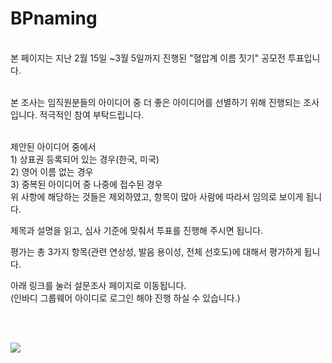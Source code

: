 # BPnaming

<!doctype html>
<html lang="en">
 <head>
  <meta charset="UTF-8">
  <title> 혈압계 이름짓기 투표 페이지 </title>
 </head>

 <body>



<br/>
본 페이지는 지난 2월 15일 ~3월 5일까지 진행된 "혈압계 이름 짓기" 공모전 투표입니다. <br/><br/>

본 조사는 임직원분들의 아이디어 중 더 좋은 아이디어를 선별하기 위해 진행되는 조사입니다. 적극적인 참여 부탁드립니다.<br/><br/>

제안된 아이디어 중에서 <br/>
    1) 상표권 등록되어 있는 경우(한국, 미국)<br/>
    2) 영어 이름 없는 경우<br/>
    3) 중복된 아이디어 중 나중에 접수된 경우<br/>
위 사항에 해당하는 것들은 제외하였고, 항목이 많아 사람에 따라서 임의로 보이게 됩니다.<br/>

제목과 설명을 읽고, 심사 기준에 맞춰서 투표를 진행해 주시면 됩니다.<br/>

평가는 총 3가지 항목(관련 연상성, 발음 용이성, 전체 선호도)에 대해서 평가하게 됩니다.<br/>

아래 링크를 눌러 설문조사 페이지로 이동됩니다.<br/>
(인바디 그룹웨어 아이디로 로그인 해야 진행 하실 수 있습니다.)<br/>

<script language="JavaScript">
<!--
function random_imglink()
{
var myimages=new Array()

/* 각각의 이미지 경로 지정 */
myimages[1]="http://이미지경로를 적어주세요1.gif"
myimages[2]="http://이미지경로를 적어주세요2.gif"
myimages[3]="http://이미지경로를 적어주세요3.gif"
myimages[4]="http://이미지경로를 적어주세요4.gif"
myimages[5]="http://이미지경로를 적어주세요5.gif"

/* 각각의 이미지 링크 지정 */
var imagelinks=new Array()
imagelinks[1]="https://forms.office.com/Pages/ResponsePage.aspx?id=dv56VErb2UWa-MlwBRpMfTTrqMFerdNAqgIDG2P3pJJUODdHRlRWOFFVOUpWNUw1Qk5PWkU5NUlTNS4u"
imagelinks[2]="https://forms.office.com/Pages/ResponsePage.aspx?id=dv56VErb2UWa-MlwBRpMfTTrqMFerdNAqgIDG2P3pJJUMzQwT0tVNERNUVNJQUIyUlBSN1lGQTA2Qy4u"
imagelinks[3]="https://forms.office.com/Pages/ResponsePage.aspx?id=dv56VErb2UWa-MlwBRpMfTTrqMFerdNAqgIDG2P3pJJUQlRHSFQwOTU5SlZSMDIwMEswUklTVE80Ti4u"
imagelinks[4]="https://forms.office.com/Pages/ResponsePage.aspx?id=dv56VErb2UWa-MlwBRpMfTTrqMFerdNAqgIDG2P3pJJUQVY2VkRVOUhZQlNEMlk2NkVGWlJLOU9RWC4u"
imagelinks[5]="https://forms.office.com/Pages/ResponsePage.aspx?id=dv56VErb2UWa-MlwBRpMfTTrqMFerdNAqgIDG2P3pJJUME9QSURXRzhSTzdISTBVMjdUMjM3SERCTi4u"

var ry=Math.floor(Math.random()*myimages.length)

  document.write("<br/>")
  document.write("<br/>")

if (ry==0)
ry=1
/* 원하는 타깃을 지정하는 방법입니다 */
/* 여기에 (target=타깃명)을 적어주면 됩니다. */
/* document.write('<a href='+'"'+imagelinks[ry]+'"'+' target=_blank><img src="'+myimages[ry]+'" border=0></a>') */
/*document.write('<a href='+'"'+imagelinks[ry]+'"'+' target=_blank><img src="'+myimages[ry]+'" border=0></a>')*/

//document.write('<A href='+'"'+imagelinks[ry]+'"'+' target=_blank> 설문 페이지로 연결 </A>')
document.write('<A href='+'"'+imagelinks[ry]+'"'+' target=_blank> 설문 페이지로 연결 </A>')
document.write('  ' + ry);
}
random_imglink()

//https://mamirine.tistory.com/entry/%EB%9E%9C%EB%8D%A4%EC%9C%BC%EB%A1%9C-%EB%B0%B0%EB%84%88-%EB%9D%84%EC%9A%B0%EA%B3%A0-%EB%A7%81%ED%81%AC-%EA%B1%B8%EA%B8%B0
</script>

<br/><br/>

<img src='https://lh3.googleusercontent.com/f03H7RQNGXlqHMj6gr08BCF13Jpds7qOUuxKuVKBN9ANQ2JAa9bTLrrmQ5ild9qRCd6Jt3BdTCGx2gzbjhKbwM_CZl2AII69KiAcH7aBkeqMNp_JRvlo6DMim5XpRqOEDHmPr12y=w1200-h1800-no?authuser=0' style='border: 0 none;vertical-align: middle;'/> 
 
 </body>
</html>
 
